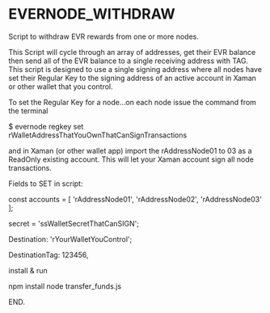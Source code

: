 # EVERNODE_WITHDRAW
Script to withdraw EVR rewards from one or more nodes.

This Script will cycle through an array of addresses, get their EVR balance then send all of the EVR balance to a single receiving address with TAG. This script is designed to use a single signing address where all nodes have set their Regular Key to the signing address of an active account in Xaman or other wallet that you control.

To set the Regular Key for a node...on each node issue the command from the terminal 

$ evernode regkey set rWalletAddressThatYouOwnThatCanSignTransactions

and in Xaman (or other wallet app) import the rAddressNode01 to 03 as a ReadOnly existing account. This will let your Xaman account sign all node transactions.

Fields to SET in script:

const accounts = [
'rAddressNode01',
'rAddressNode02',
'rAddressNode03'
];

secret = 'ssWalletSecretThatCanSIGN';

Destination: 'rYourWalletYouControl';

DestinationTag: 123456,

install & run

npm install
node transfer_funds.js

END.
